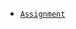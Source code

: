 * [`Assignment`](https://github.com/kordjamshidi/RelationalGraph/wiki/Dev-%7C-Property-%7C-Assignment)